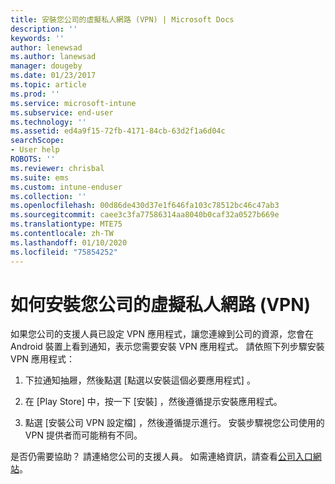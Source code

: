 ```yaml
---
title: 安裝您公司的虛擬私人網路 (VPN) | Microsoft Docs
description: ''
keywords: ''
author: lenewsad
ms.author: lanewsad
manager: dougeby
ms.date: 01/23/2017
ms.topic: article
ms.prod: ''
ms.service: microsoft-intune
ms.subservice: end-user
ms.technology: ''
ms.assetid: ed4a9f15-72fb-4171-84cb-63d2f1a6d04c
searchScope:
- User help
ROBOTS: ''
ms.reviewer: chrisbal
ms.suite: ems
ms.custom: intune-enduser
ms.collection: ''
ms.openlocfilehash: 00d86de430d37e1f646fa103c78512bc46c47ab3
ms.sourcegitcommit: caee3c3fa77586314aa8040b0caf32a0527b669e
ms.translationtype: MTE75
ms.contentlocale: zh-TW
ms.lasthandoff: 01/10/2020
ms.locfileid: "75854252"
---
```

# <a name="how-to-install-your-companys-virtual-private-network-vpn"></a>如何安裝您公司的虛擬私人網路 (VPN)

如果您公司的支援人員已設定 VPN 應用程式，讓您連線到公司的資源，您會在 Android 裝置上看到通知，表示您需要安裝 VPN 應用程式。 請依照下列步驟安裝 VPN 應用程式：

1. 下拉通知抽屜，然後點選 [點選以安裝這個必要應用程式]  。

2. 在 [Play Store]  中，按一下 [安裝]  ，然後遵循提示安裝應用程式。

3. 點選 [安裝公司 VPN 設定檔]  ，然後遵循提示進行。 安裝步驟視您公司使用的 VPN 提供者而可能稍有不同。


是否仍需要協助？ 請連絡您公司的支援人員。 如需連絡資訊，請查看[公司入口網站](https://go.microsoft.com/fwlink/?linkid=2010980)。
